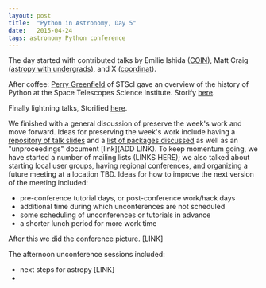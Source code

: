 ```yaml
---
layout: post
title:  "Python in Astronomy, Day 5"
date:   2015-04-24
tags: astronomy Python conference
---
```


The day started with contributed talks by Emilie Ishida ([COIN](LINK)), Matt Craig ([astropy with undergrads](LINK)), and X ([coordinat]()).

After coffee: [Perry Greenfield]() of STScI gave an overview of the history of Python at the Space Telescopes Science Institute.  Storify [here](https://storify.com/PBarmby/python-in-astronomy-day-5-keynote).

Finally lightning talks, Storified [here](https://storify.com/PBarmby/python-in-astronomy-day-5-lightning-talks).

We finished with a general discussion of preserve the week's work and move forward. Ideas for preserving the week's work include
having a [repository of talk slides](https://github.com/python-in-astronomy/talk_slides) and a [list of packages discussed](https://github.com/python-in-astronomy/repo_list/blob/master/link_list.md) as well as an "unproceedings" document [link](ADD LINK).
To keep momentum going, we have started a number of mailing lists (LINKS HERE); we also talked about starting local user groups, having regional conferences, and organizing a future meeting at a location TBD. Ideas for how to improve the next version of the meeting included:

* pre-conference tutorial days, or post-conference work/hack days
* additional time during which unconferences are not scheduled
* some scheduling of unconferences or tutorials in advance
* a shorter lunch period for more work time

After this we did the conference picture. [LINK]

The afternoon unconference sessions included:

* next steps for astropy [LINK]
* 

